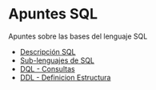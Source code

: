 # Apuntes SQL
Apuntes sobre las bases del lenguaje SQL

* [Descripción SQL](Descripcion-SQL/)
* [Sub-lenguajes de SQL](Sub-lenguajes-SQL/)
* [DQL - Consultas](DQL-Consultas/)
* [DDL - Definicion Estructura](DDL-Definicion-Estructura/)
